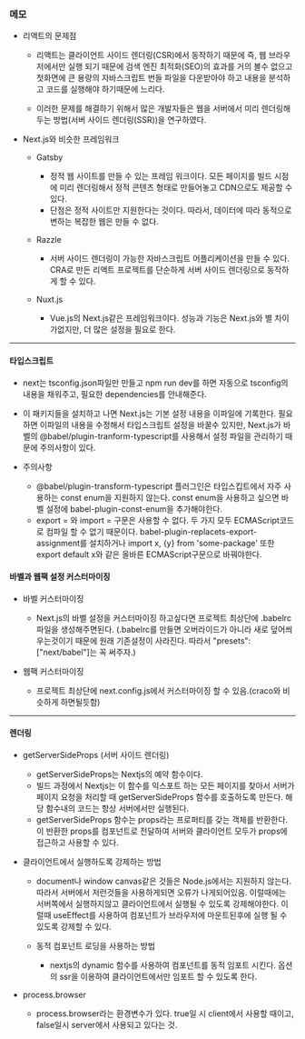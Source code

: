 ### 메모

- 리액트의 문제점

  - 리액트는 클라이언트 사이드 렌더링(CSR)에서 동작하기 때문에
    즉, 웹 브라우저에서만 실행 되기 때문에 검색 엔진 최적화(SEO)의 효과를 거의 볼수 없으고
    첫화면에 큰 용량의 자바스크립트 번들 파일을 다운받아야 하고 내용을 분석하고 코드를 실행해야 하기때문에 느리다.

  - 이러한 문제를 해결하기 위해서 많은 개발자들은 웹을 서버에서 미리 렌더링해두는 방법(서버 사이드 렌더링(SSR))을 연구하였다.

- Next.js와 비슷한 프레임워크

  - Gatsby

    - 정적 웹 사이트를 만들 수 있는 프레임 워크이다.
      모든 페이지를 빌드 시점에 미리 렌더링해서 정적 콘텐츠 형태로 만들어놓고 CDN으로도 제공할 수 있다.
    - 단점은 정적 사이트만 지원한다는 것이다. 따라서, 데이터에 따라 동적으로 변하는 복잡한 웹은 만들 수 없다.

  - Razzle

    - 서버 사이드 렌더링이 가능한 자바스크립트 어플리케이션을 만들 수 있다.
      CRA로 만든 리액트 프로젝트를 단순하게 서버 사이드 렌더링으로 동작하게 할 수 있다.

  - Nuxt.js
    - Vue.js의 Next.js같은 프레임워크이다.
      성능과 기능은 Next.js와 별 차이가없지만, 더 많은 설정을 필요로 한다.

---

#### 타입스크립트

- next는 tsconfig.json파일만 만들고 npm run dev를 하면 자동으로 tsconfig의 내용을 채워주고, 필요한 dependencies를 안내해준다.

- 이 패키지들을 설치하고 나면 Next.js는 기본 설정 내용을 이파일에 기록한다.
  필요하면 이파일의 내용을 수정해서 타입스크립트 설정을 바꿀수 있지만, Next.js가 바벨의 @babel/plugin-tranform-typescript를 사용해서 설정 파일을 관리하기 때문에 주의사항이 있다.

- 주의사항

  - @babel/plugin-transform-typescript 플러그인은 타입스킵트에서 자주 사용하는 const enum을 지원하지 않는다. const enum을 사용하고 싶으면 바벨 설정에 babel-plugin-const-enum을 추가해야한다.
  - export = 와 import = 구문은 사용할 수 없다. 두 가지 모두 ECMAScript코드로 컴파일 할 수 없기 때문이다. babel-plugin-replacets-export-assignment를 설치하거나
    import x, {y} from 'some-package' 또한 export default x와 같은 올바른 ECMAScript구문으로 바꿔야한다.

#### 바벨과 웹팩 설정 커스터마이징

- 바벨 커스터마이징

  - Next.js의 바벨 설정을 커스터마이징 하고싶다면 프로젝트 최상단에 .babelrc파일을 생성해주면된다. (.babelrc를 만들면 오버라이드가 아니라 새로 덮어씌우는것이기 때문에 원래 기존설정이 사라진다. 따라서 "presets": ["next/babel"]는 꼭 써주자.)

- 웹팩 커스터마이징
  - 프로젝트 최상단에 next.config.js에서 커스터마이징 할 수 있음.(craco와 비슷하게 하면될듯함)

---

#### 렌더링

- getServerSideProps (서버 사이드 렌더링)

  - getServerSideProps는 Nextjs의 예약 함수이다.
  - 빌드 과정에서 Nextjs는 이 함수를 익스포트 하는 모든 페이지를 찾아서 서버가 페이지 요청을 처리할 때 getServerSideProps 함수를 호출하도록 만든다.
    해당 함수내의 코드는 항상 서버에서만 실행된다.
  - getServerSideProps 함수는 props라는 프로퍼티를 갖는 객체를 반환한다. 이 반환한 props를 컴포넌트로 전달하여 서버와 클라이언트 모두가 props에 접근하고 사용할 수 있다.

- 클라이언트에서 실행하도록 강제하는 방법

  - document나 window canvas같은 것들은 Node.js에서는 지원하지 않는다. 따라서 서버에서 저런것들을 사용하게되면 오류가 나게되어있음.
    이럴때에는 서버쪽에서 실행하지않고 클라이언트에서 실행될 수 있도록 강제해야한다.
    이럴때 useEffect를 사용하여 컴포넌트가 브라우저에 마운트된후에 실행 될 수 있도록 강제할 수 있다.

  - 동적 컴포넌트 로딩을 사용하는 방법
    - nextjs의 dynamic 함수를 사용하여 컴포넌트를 동적 임포트 시킨다.
      옵션의 ssr을 이용하여 클라이언트에서만 임포트 할 수 있도록 한다.

- process.browser
  - process.browser라는 환경변수가 있다. true일 시 client에서 사용할 때이고, false일시 server에서 사용되고 있다는 것.
